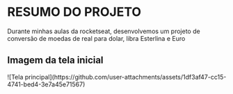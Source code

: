 <h1>RESUMO DO PROJETO</h1>
<p>Durante minhas aulas da rocketseat, desenvolvemos um projeto de conversão de moedas de real para dolar, libra Esterlina e Euro</p>

<h2>Imagem da tela inicial</h2>
![Tela principal](https://github.com/user-attachments/assets/1df3af47-cc15-4741-bed4-3e7a45e71567)
